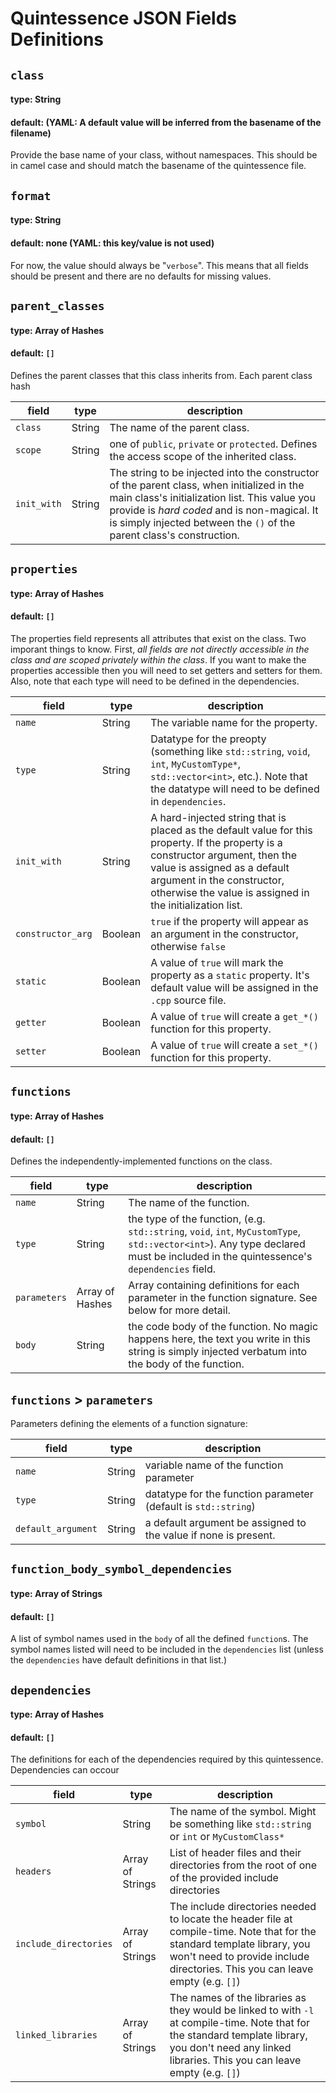 # Quintessence JSON Fields Definitions

## `class`

#### type: String
#### default: (YAML: A default value will be inferred from the basename of the filename)

Provide the base name of your class, without namespaces.  This should be in
camel case and should match the basename of the quintessence file.



## `format`

#### type: String
#### default: none (YAML: this key/value is not used)

For now, the value should always be "`verbose`".  This means that all fields should be present and
there are no defaults for missing values.



## `parent_classes`

#### type: Array of Hashes
#### default: `[]`

Defines the parent classes that this class inherits from.  Each parent class
hash

| field | type | description |
| --- | --- | --- |
| `class` | String | The name of the parent class. |
| `scope` | String | one of `public`, `private` or `protected`.  Defines the access scope of the inherited class. |
| `init_with` | String | The string to be injected into the constructor of the parent class, when initialized in the main class's initialization list.  This value you provide is _hard coded_ and is non-magical.  It is simply injected between the `()` of the parent class's construction. |



## `properties`

#### type: Array of Hashes
#### default: `[]`

The properties field represents all attributes that exist on the class.  Two
imporant things to know.  First, _all fields are not directly accessible in the
class and are scoped privately within the class_.  If you want to make the properties
accessible then you will need to set getters and setters for them.  Also, note
that each type will need to be defined in the dependencies.

| field | type | description |
| --- | --- | --- |
| `name` | String | The variable name for the property. |
| `type` | String | Datatype for the preopty (something like `std::string`, `void`, `int`, `MyCustomType*`, `std::vector<int>`, etc.).  Note that the datatype will need to be defined in `dependencies`. |
| `init_with` | String | A hard-injected string that is placed as the default value for this property.  If the property is a constructor argument, then the value is assigned as a default argument in the constructor, otherwise the value is assigned in the initialization list. |
| `constructor_arg` | Boolean | `true` if the property will appear as an argument in the constructor, otherwise `false` |
| `static` | Boolean | A value of `true` will mark the property as a `static` property.  It's default value will be assigned in the `.cpp` source file. |
| `getter` | Boolean | A value of `true` will create a `get_*()` function for this property. |
| `setter` | Boolean | A value of `true` will create a `set_*()` function for this property. |




## `functions`

#### type: Array of Hashes
#### default: `[]`

Defines the independently-implemented functions on the class.

| field | type | description |
| --- | --- | --- |
| `name` | String | The name of the function. |
| `type` | String | the type of the function, (e.g. `std::string`, `void`, `int`, `MyCustomType`, `std::vector<int>`).  Any type declared must be included in the quintessence's `dependencies` field. |
| `parameters` | Array of Hashes | Array containing definitions for each parameter in the function signature.  See below for more detail. |
| `body` | String | the code body of the function.  No magic happens here, the text you write in this string is simply injected verbatum into the body of the function. |



## `functions` > `parameters`

Parameters defining the elements of a function signature:

| field | type | description |
| --- | --- | --- |
| `name` | String | variable name of the function parameter |
| `type` | String | datatype for the function parameter (default is `std::string`) |
| `default_argument` | String | a default argument be assigned to the value if none is present. |



## `function_body_symbol_dependencies`

#### type: Array of Strings
#### default: `[]`

A list of symbol names used in the `body` of all the defined `function`s.  The symbol names listed will need to be included in the `dependencies` list (unless the `dependencies` have default definitions in that list.)



## `dependencies`

#### type: Array of Hashes
#### default: `[]`

The definitions for each of the dependencies required by this quintessence.
Dependencies can occour 

| field | type | description |
| --- | --- | --- |
| `symbol` | String | The name of the symbol.  Might be something like `std::string` or `int` or `MyCustomClass*` |
| `headers` | Array of Strings | List of header files and their directories from the root of one of the provided include directories |
| `include_directories` | Array of Strings | The include directories needed to locate the header file at compile-time. Note that for the standard template library, you won't need to provide include directories. This you can leave empty (e.g. `[]`) |
| `linked_libraries` | Array of Strings | The names of the libraries as they would be linked to with `-l` at compile-time. Note that for the standard template library, you don't need any linked libraries. This you can leave empty (e.g. `[]`) |



